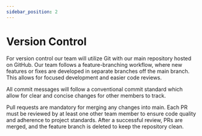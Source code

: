 ```yaml
---
sidebar_position: 2
---
```


# Version Control

For version control our team will utilize Git with our main repository hosted on GitHub. Our team follows a feature-branching workflow, where new features or fixes are developed in separate branches off the main branch. This allows for focused development and easier code reviews.

All commit messages will follow a conventional commit standard which allow for clear and concise changes for other members to track.

Pull requests are mandatory for merging any changes into main. Each PR must be reviewed by at least one other team member to ensure code quality and adherence to project standards. After a successful review, PRs are merged, and the feature branch is deleted to keep the repository clean.
